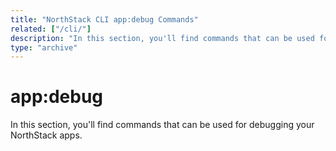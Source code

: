 ```yaml
---
title: "NorthStack CLI app:debug Commands"
related: ["/cli/"]
description: "In this section, you'll find commands that can be used for debugging your NorthStack apps."
type: "archive"
---
```


# app:debug

In this section, you'll find commands that can be used for debugging your NorthStack apps.